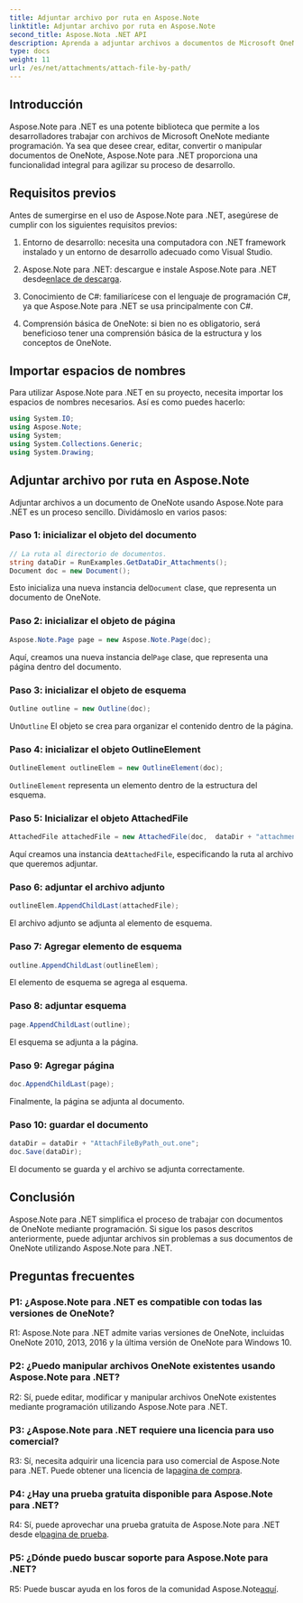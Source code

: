 ```yaml
---
title: Adjuntar archivo por ruta en Aspose.Note
linktitle: Adjuntar archivo por ruta en Aspose.Note
second_title: Aspose.Nota .NET API
description: Aprenda a adjuntar archivos a documentos de Microsoft OneNote mediante programación utilizando Aspose.Note para .NET. Simplifique su proceso de desarrollo con este completo tutorial.
type: docs
weight: 11
url: /es/net/attachments/attach-file-by-path/
---
```

## Introducción

Aspose.Note para .NET es una potente biblioteca que permite a los desarrolladores trabajar con archivos de Microsoft OneNote mediante programación. Ya sea que desee crear, editar, convertir o manipular documentos de OneNote, Aspose.Note para .NET proporciona una funcionalidad integral para agilizar su proceso de desarrollo.

## Requisitos previos

Antes de sumergirse en el uso de Aspose.Note para .NET, asegúrese de cumplir con los siguientes requisitos previos:

1. Entorno de desarrollo: necesita una computadora con .NET framework instalado y un entorno de desarrollo adecuado como Visual Studio.

2.  Aspose.Note para .NET: descargue e instale Aspose.Note para .NET desde[enlace de descarga](https://releases.aspose.com/note/net/).

3. Conocimiento de C#: familiarícese con el lenguaje de programación C#, ya que Aspose.Note para .NET se usa principalmente con C#.

4. Comprensión básica de OneNote: si bien no es obligatorio, será beneficioso tener una comprensión básica de la estructura y los conceptos de OneNote.

## Importar espacios de nombres

Para utilizar Aspose.Note para .NET en su proyecto, necesita importar los espacios de nombres necesarios. Así es como puedes hacerlo:

```csharp
using System.IO;
using Aspose.Note;
using System;
using System.Collections.Generic;
using System.Drawing;
```

## Adjuntar archivo por ruta en Aspose.Note

Adjuntar archivos a un documento de OneNote usando Aspose.Note para .NET es un proceso sencillo. Dividámoslo en varios pasos:

### Paso 1: inicializar el objeto del documento

```csharp
// La ruta al directorio de documentos.
string dataDir = RunExamples.GetDataDir_Attachments();
Document doc = new Document();
```

 Esto inicializa una nueva instancia del`Document` clase, que representa un documento de OneNote.

### Paso 2: inicializar el objeto de página

```csharp
Aspose.Note.Page page = new Aspose.Note.Page(doc);
```

 Aquí, creamos una nueva instancia del`Page` clase, que representa una página dentro del documento.

### Paso 3: inicializar el objeto de esquema

```csharp
Outline outline = new Outline(doc);
```

 Un`Outline` El objeto se crea para organizar el contenido dentro de la página.

### Paso 4: inicializar el objeto OutlineElement

```csharp
OutlineElement outlineElem = new OutlineElement(doc);
```

`OutlineElement` representa un elemento dentro de la estructura del esquema.

### Paso 5: Inicializar el objeto AttachedFile

```csharp
AttachedFile attachedFile = new AttachedFile(doc,  dataDir + "attachment.txt");
```

 Aquí creamos una instancia de`AttachedFile`, especificando la ruta al archivo que queremos adjuntar.

### Paso 6: adjuntar el archivo adjunto

```csharp
outlineElem.AppendChildLast(attachedFile);
```

El archivo adjunto se adjunta al elemento de esquema.

### Paso 7: Agregar elemento de esquema

```csharp
outline.AppendChildLast(outlineElem);
```

El elemento de esquema se agrega al esquema.

### Paso 8: adjuntar esquema

```csharp
page.AppendChildLast(outline);
```

El esquema se adjunta a la página.

### Paso 9: Agregar página

```csharp
doc.AppendChildLast(page);
```

Finalmente, la página se adjunta al documento.

### Paso 10: guardar el documento

```csharp
dataDir = dataDir + "AttachFileByPath_out.one";
doc.Save(dataDir);
```

El documento se guarda y el archivo se adjunta correctamente.

## Conclusión

Aspose.Note para .NET simplifica el proceso de trabajar con documentos de OneNote mediante programación. Si sigue los pasos descritos anteriormente, puede adjuntar archivos sin problemas a sus documentos de OneNote utilizando Aspose.Note para .NET.

## Preguntas frecuentes

### P1: ¿Aspose.Note para .NET es compatible con todas las versiones de OneNote?

R1: Aspose.Note para .NET admite varias versiones de OneNote, incluidas OneNote 2010, 2013, 2016 y la última versión de OneNote para Windows 10.

### P2: ¿Puedo manipular archivos OneNote existentes usando Aspose.Note para .NET?

R2: Sí, puede editar, modificar y manipular archivos OneNote existentes mediante programación utilizando Aspose.Note para .NET.

### P3: ¿Aspose.Note para .NET requiere una licencia para uso comercial?

 R3: Sí, necesita adquirir una licencia para uso comercial de Aspose.Note para .NET. Puede obtener una licencia de la[pagina de compra](https://purchase.aspose.com/buy).

### P4: ¿Hay una prueba gratuita disponible para Aspose.Note para .NET?

 R4: Sí, puede aprovechar una prueba gratuita de Aspose.Note para .NET desde el[pagina de prueba](https://releases.aspose.com/).

### P5: ¿Dónde puedo buscar soporte para Aspose.Note para .NET?

 R5: Puede buscar ayuda en los foros de la comunidad Aspose.Note[aquí](https://forum.aspose.com/c/note/28).
